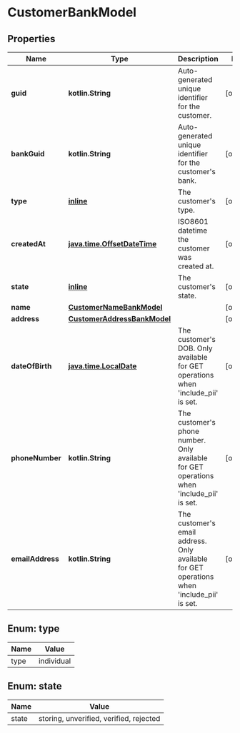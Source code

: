 
# CustomerBankModel

## Properties
Name | Type | Description | Notes
------------ | ------------- | ------------- | -------------
**guid** | **kotlin.String** | Auto-generated unique identifier for the customer. |  [optional]
**bankGuid** | **kotlin.String** | Auto-generated unique identifier for the customer&#39;s bank. |  [optional]
**type** | [**inline**](#Type) | The customer&#39;s type. |  [optional]
**createdAt** | [**java.time.OffsetDateTime**](java.time.OffsetDateTime.md) | ISO8601 datetime the customer was created at. |  [optional]
**state** | [**inline**](#State) | The customer&#39;s state. |  [optional]
**name** | [**CustomerNameBankModel**](CustomerNameBankModel.md) |  |  [optional]
**address** | [**CustomerAddressBankModel**](CustomerAddressBankModel.md) |  |  [optional]
**dateOfBirth** | [**java.time.LocalDate**](java.time.LocalDate.md) | The customer&#39;s DOB. Only available for GET operations when &#39;include_pii&#39; is set. |  [optional]
**phoneNumber** | **kotlin.String** | The customer&#39;s phone number. Only available for GET operations when &#39;include_pii&#39; is set. |  [optional]
**emailAddress** | **kotlin.String** | The customer&#39;s email address. Only available for GET operations when &#39;include_pii&#39; is set. |  [optional]


<a name="Type"></a>
## Enum: type
Name | Value
---- | -----
type | individual


<a name="State"></a>
## Enum: state
Name | Value
---- | -----
state | storing, unverified, verified, rejected



